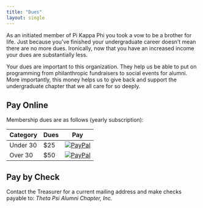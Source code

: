 ```yaml
---
title: "Dues"
layout: single
---
```


As an initiated member of Pi Kappa Phi you took a vow to be a brother for life.
Just because you’ve finished your undergraduate career doesn’t mean there are no
more dues. Ironically, now that you have an increased income your dues are
substantially less.

Your dues are important to this organization. They help us be able to put on
programming from philanthropic fundraisers to social events for alumni.
More importantly, this money helps us to give back and support the undergraduate
chapter that we all care for so deeply.

## Pay Online

Membership dues are as follows (yearly subscription):

| Category | Dues | Pay |
| -------- | ---- | --- |
| Under 30 | $25  | [![PayPal](https://www.paypalobjects.com/webstatic/en_US/i/buttons/pp-acceptance-small.png)](https://www.paypal.com/cgi-bin/webscr?cmd=_s-xclick&hosted_button_id=BZ5WGAM64LKSW) |
| Over 30  | $50  | [![PayPal](https://www.paypalobjects.com/webstatic/en_US/i/buttons/pp-acceptance-small.png)](https://www.paypal.com/cgi-bin/webscr?cmd=_s-xclick&hosted_button_id=XBQCQAYCG245J) |

## Pay by Check

Contact the Treasurer for a current mailing address and make checks payable to: *Theta Psi Alumni Chapter, Inc.* 
